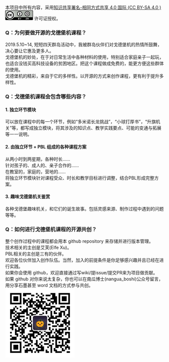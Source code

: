 本项目中所有内容，采用[知识共享署名-相同方式共享 4.0 国际 (CC BY-SA 4.0 ) ](https://creativecommons.org/licenses/by-sa/4.0/deed.zh)   ![](/static/images/ccbysa.png) 许可证授权。

### Q：为何要做开源的戈德堡机课程？
2019.5.10~14, 短短四天群岛活动中，我被群岛伙伴们对戈德堡机的热情所鼓舞，决心要让它惠及更多人。  
戈德堡机的妙处，在于对日常生活中各种材料的使用，特别适合家庭亲子一起玩，也适合没钱买高科技设备的贫困地区。把这个课程做成免费的，能更方便这些群体的使用。  
戈德堡机的精彩，来自于它的多样性。以开源的方式来创作课程，更有利于提升多样性。

### Q：戈德堡机课程会包含哪些内容？
#### 1. 独立环节模块
可以放在课程中的每一个环节，例如“多米诺长龙挑战”，“小球打厚书”，“升旗机关”等，都写成独立模块，将其涉及的知识点、教学实践要点、可能的变通与拓展等一一说明。

#### 2. 由独立环节 + PBL 组成的各种课程方案
从两小时到两星期，各种时长……  
针对孩子的、成人的、亲子合作的……  
在教室的，家庭的，营地的……  
将独立环节模块针对课程受众、时长和教学目标进行调整，结合PBL形成完整方案。  

#### 3. 趣味戈德堡机关鉴赏
各种戈德堡趣味机关，和它们的诞生故事。包括灵感来源、制作过程中遇到的问题等等。

### Q：如何进行戈德堡机课程的开源共创？
整个创作过程中的课程都会用本 github repository 来存储并进行版本管理。  
技术相关的主创是艾芙(Elfe Xu)。  
PBL相关的主创是三有的伙伴。  
欢迎各位伙伴加入创作队伍。当然，加入的前提条件是你足够感兴趣并且已经在进行实践。  
如果你会使用 github，欢迎直接通过写wiki/提issue/提交PR来为项目做贡献。  
如果 github 对你来说太复杂，你也可以在南瓜博士(nangua_boshi)公众号留言，用分享石墨甚至 word 文档的方式参与共创。  
![](/static/images/nangua_boshi.png)


